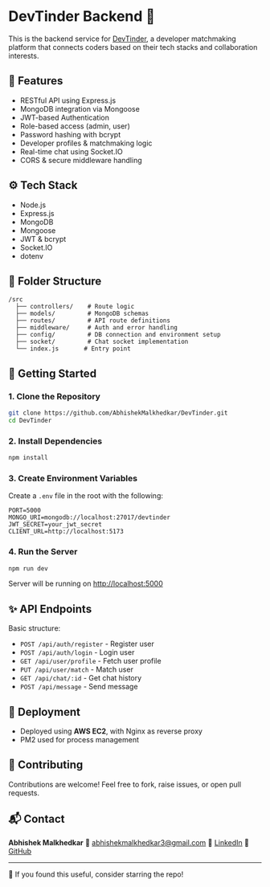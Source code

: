 # DevTinder Backend 🚀

This is the backend service for [DevTinder](https://github.com/AbhishekMalkhedkar/DevTinder-web), a developer matchmaking platform that connects coders based on their tech stacks and collaboration interests.

## 🔧 Features

* RESTful API using Express.js
* MongoDB integration via Mongoose
* JWT-based Authentication
* Role-based access (admin, user)
* Password hashing with bcrypt
* Developer profiles & matchmaking logic
* Real-time chat using Socket.IO
* CORS & secure middleware handling

## ⚙️ Tech Stack

* Node.js
* Express.js
* MongoDB
* Mongoose
* JWT & bcrypt
* Socket.IO
* dotenv

## 📂 Folder Structure

```
/src
  ├── controllers/    # Route logic
  ├── models/         # MongoDB schemas
  ├── routes/         # API route definitions
  ├── middleware/     # Auth and error handling
  ├── config/         # DB connection and environment setup
  ├── socket/         # Chat socket implementation
  └── index.js       # Entry point
```

## 🚧 Getting Started

### 1. Clone the Repository

```bash
git clone https://github.com/AbhishekMalkhedkar/DevTinder.git
cd DevTinder
```

### 2. Install Dependencies

```bash
npm install
```

### 3. Create Environment Variables

Create a `.env` file in the root with the following:

```
PORT=5000
MONGO_URI=mongodb://localhost:27017/devtinder
JWT_SECRET=your_jwt_secret
CLIENT_URL=http://localhost:5173
```

### 4. Run the Server

```bash
npm run dev
```

Server will be running on [http://localhost:5000](http://localhost:5000)

## ✨ API Endpoints

Basic structure:

* `POST /api/auth/register` - Register user
* `POST /api/auth/login` - Login user
* `GET /api/user/profile` - Fetch user profile
* `PUT /api/user/match` - Match user
* `GET /api/chat/:id` - Get chat history
* `POST /api/message` - Send message

## 🚜 Deployment

* Deployed using **AWS EC2**, with Nginx as reverse proxy
* PM2 used for process management

## 🤝 Contributing

Contributions are welcome! Feel free to fork, raise issues, or open pull requests.

## 📬 Contact

**Abhishek Malkhedkar**
📧 [abhishekmalkhedkar3@gmail.com](mailto:abhishekmalkhedkar3@gmail.com)
🔗 [LinkedIn](https://www.linkedin.com/in/abhishek-malkhedkar-3b9664238)
🐙 [GitHub](https://github.com/AbhishekMalkhedkar)

---

🌟 If you found this useful, consider starring the repo!
